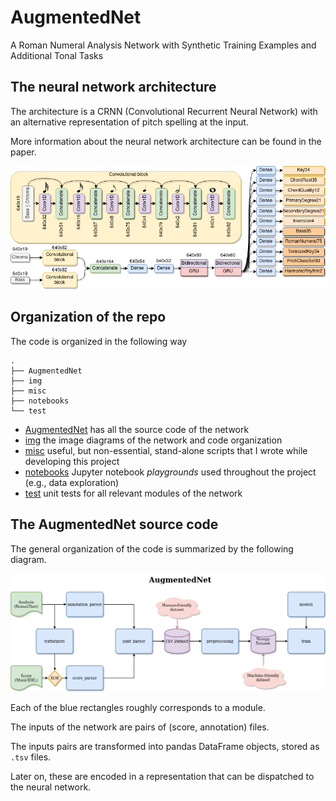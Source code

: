 # AugmentedNet
A Roman Numeral Analysis Network with Synthetic Training Examples and Additional Tonal Tasks


## The neural network architecture

The architecture is a CRNN (Convolutional Recurrent Neural Network) with an alternative representation of pitch spelling at the input.

More information about the neural network architecture can be found in the paper.

![AugmentedNet Architecture](img/AugmentedNetArchitecture.png)


## Organization of the repo

The code is organized in the following way
```
.
├── AugmentedNet
├── img
├── misc
├── notebooks
└── test
```

- [AugmentedNet](AugmentedNet) has all the source code of the network
- [img](img) the image diagrams of the network and code organization
- [misc](misc) useful, but non-essential, stand-alone scripts that I wrote while developing this project
- [notebooks](notebooks) Jupyter notebook *playgrounds* used throughout the project (e.g., data exploration)
- [test](test) unit tests for all relevant modules of the network

## The AugmentedNet source code

The general organization of the code is summarized by the following diagram.

![AugmentedNet](img/AugmentedNetCode.png)

Each of the blue rectangles roughly corresponds to a module.

The inputs of the network are pairs of (score, annotation) files.

The inputs pairs are transformed into pandas DataFrame objects, stored as `.tsv` files.

Later on, these are encoded in a representation that can be dispatched to the neural network.
